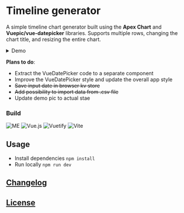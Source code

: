 # Timeline generator

A simple timeline chart generator built using the **Apex Chart** and **Vuepic/vue-datepicker** libraries. Supports multiple rows, changing the chart title, and resizing the entire chart.

<details>
<summary>Demo</summary>
<br>
  
  ![Demo](./public/demo.gif)
  
</details>

**Plans to do**:

- Extract the VueDatePicker code to a separate component
- Improve the VueDatePicker style and update the overall app style
- ~~Save input date in browser kv store~~
- ~~Add possibility to import data from .csv file~~
- Update demo pic to actual stae

### Build 

![ME](https://img.shields.io/badge/by-gkalian-purple?style=for-the-badge&&logoColor=white)
![Vue.js](https://img.shields.io/badge/vuejs-%2335495e.svg?style=for-the-badge&logo=vuedotjs&logoColor=%234FC08D)
![Vuetify](https://img.shields.io/badge/Vuetify-1867C0?style=for-the-badge&logo=vuetify&logoColor=AEDDFF)
![Vite](https://img.shields.io/badge/vite-%23646CFF.svg?style=for-the-badge&logo=vite&logoColor=white)

## Usage

- Install dependencies `npm install`
- Run locally `npm run dev`

## [Changelog](./CHANGELOG.md)

## [License](./LICENSE)

